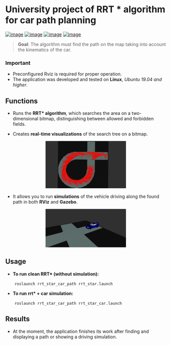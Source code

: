 # **University project of RRT * algorithm for car path planning**

[![image](https://img.shields.io/badge/license-MIT-green.svg)](https://github.com/HeZhang1994/gif-creator/blob/master/LICENSE)
[![image](https://img.shields.io/badge/python-3.8-blue.svg)]()
[![image](https://img.shields.io/badge/status-stable-brightgreen.svg)]()
[![image](https://img.shields.io/badge/version-1.0.0-informational)]()

> **Goal**: The algorithm must find the path on the map taking into account the kinematics of the car.

### Important
- Preconfigured Rviz is required for proper operation.
- The application was developed and tested on **Linux**, *Ubuntu 19.04 and higher*.

## Functions

- Runs the **RRT\* algorithm**, which searches the area on a two-dimensional bitmap, distinguishing between allowed and forbidden fields.

- Creates **real-time visualizations** of the search tree on a bitmap.
<p><center><img src="images/rrtstar.png" width="50%"></center></p>

- It allows you to run **simulations** of the vehicle driving along the found path in both **RViz** and **Gazebo**.
<p><center><img src="images/car.png" width="50%"></center></p>


## Usage

- **To run clean RRT\* (without simulation):**
```
    roslaunch rrt_star_car_path rrt_star.launch
```
 - **To run rrt\* + car simulation:**
```
    roslaunch rrt_star_car_path rrt_star_car.launch
```


## Results
- At the moment, the application finishes its work after finding and displaying a path or showing a driving simulation.